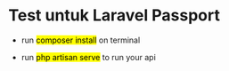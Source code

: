# Test untuk Laravel Passport

- run <mark>composer install</mark> on terminal


- run <mark>php artisan serve</mark> to run your api
